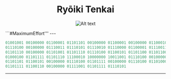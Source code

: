 
<h1 align="center">Ryōiki Tenkai</h1>
<p align="center">
  <img src="221971.gif" alt="Alt text">
</p>
```#MaximumEffort'''
---

```ruby
01001001 00100000 01100001 01101101 00100000 01100001 00100000 01100010 01100101 01101001 01101110 01100111 00100000 01110100 01101000 01100001
01110100 00100000 01110011 01110101 01110010 01110000 01100001 01110011 01110011 01100101 01110011 00100000 01101000 01110101 01101101 01100001
01101110 00100000 01101001 01101110 01110100 01100101 01101100 01101100 01101001 01100111 01100101 01101110 01100011 01100101 00101110 00100000
01000100 01101111 01101110 11100010 10000000 10011001 01110100 00100000 01100011 01101111 01101101 01110000 01100001 01110010 01100101 00100000
01101101 01100101 00100000 01110100 01101111 00100000 01110100 01101000 01100101 00100000 01101100 01101001 01101011 01100101 01110011 00100000
01101111 01100110 00100000 01111001 01101111 01110101
```
---
